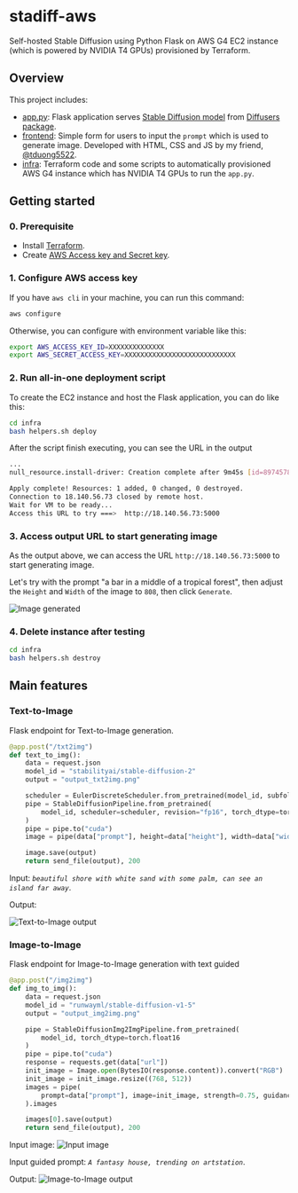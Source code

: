 # stadiff-aws

Self-hosted Stable Diffusion using Python Flask on AWS G4 EC2 instance (which is powered by NVIDIA T4 GPUs) provisioned by Terraform.

## Overview

This project includes:

- [app.py](app.py): Flask application serves [Stable Diffusion model](https://github.com/Stability-AI/stablediffusion) from [Diffusers package](https://github.com/huggingface/diffusers).
- [frontend](frontend/): Simple form for users to input the `prompt` which is used to generate image. Developed with HTML, CSS and JS by my friend, [@tduong5522](https://github.com/tduong5522).
- [infra](infra/): Terraform code and some scripts to automatically provisioned AWS G4 instance which has NVIDIA T4 GPUs to run the `app.py`.

## Getting started

### 0. Prerequisite

- Install [Terraform](https://developer.hashicorp.com/terraform/tutorials/aws-get-started/install-cli).
- Create [AWS Access key and Secret key](https://docs.aws.amazon.com/powershell/latest/userguide/pstools-appendix-sign-up.html).

### 1. Configure AWS access key

If you have `aws cli` in your machine, you can run this command:

```bash
aws configure
```

Otherwise, you can configure with environment variable like this:

```bash
export AWS_ACCESS_KEY_ID=XXXXXXXXXXXXXX
export AWS_SECRET_ACCESS_KEY=XXXXXXXXXXXXXXXXXXXXXXXXXXXX
```

### 2. Run all-in-one deployment script

To create the EC2 instance and host the Flask application, you can do like this:

```bash
cd infra
bash helpers.sh deploy
```

After the script finish executing, you can see the URL in the output

```bash
...
null_resource.install-driver: Creation complete after 9m45s [id=8974578201145461998]

Apply complete! Resources: 1 added, 0 changed, 0 destroyed.
Connection to 18.140.56.73 closed by remote host.
Wait for VM to be ready...
Access this URL to try ===>  http://18.140.56.73:5000
```

### 3. Access output URL to start generating image

As the output above, we can access the URL `http://18.140.56.73:5000` to start generating image.

Let's try with the prompt "a bar in a middle of a tropical forest", then adjust the `Height` and `Width` of the image to `808`, then click `Generate`.

![Image generated](docs/images/getting-started.png  "Image generated")

### 4. Delete instance after testing

```bash
cd infra
bash helpers.sh destroy
```

## Main features

### Text-to-Image

Flask endpoint for Text-to-Image generation.

```python
@app.post("/txt2img")
def text_to_img():
    data = request.json
    model_id = "stabilityai/stable-diffusion-2"
    output = "output_txt2img.png"

    scheduler = EulerDiscreteScheduler.from_pretrained(model_id, subfolder="scheduler")
    pipe = StableDiffusionPipeline.from_pretrained(
        model_id, scheduler=scheduler, revision="fp16", torch_dtype=torch.float16
    )
    pipe = pipe.to("cuda")
    image = pipe(data["prompt"], height=data["height"], width=data["width"]).images[0]

    image.save(output)
    return send_file(output), 200
```

Input: *`beautiful shore with white sand with some palm, can see an island far away`*.

Output:

![Text-to-Image output](docs/images/txt2img-output.png  "Text-to-Image output")

### Image-to-Image

Flask endpoint for Image-to-Image generation with text guided

```python
@app.post("/img2img")
def img_to_img():
    data = request.json
    model_id = "runwayml/stable-diffusion-v1-5"
    output = "output_img2img.png"

    pipe = StableDiffusionImg2ImgPipeline.from_pretrained(
        model_id, torch_dtype=torch.float16
    )
    pipe = pipe.to("cuda")
    response = requests.get(data["url"])
    init_image = Image.open(BytesIO(response.content)).convert("RGB")
    init_image = init_image.resize((768, 512))
    images = pipe(
        prompt=data["prompt"], image=init_image, strength=0.75, guidance_scale=7.5
    ).images

    images[0].save(output)
    return send_file(output), 200
```

Input image:
![Input image](docs/images/input.jpeg "Input image")

Input guided prompt: *`A fantasy house, trending on artstation`*.

Output:
![Image-to-Image output](docs/images/img2img-output.png  "Image-to-Image output")
